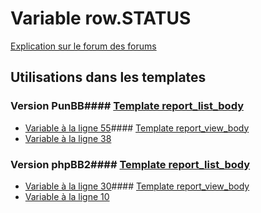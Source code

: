# Variable row.STATUS
[Explication sur le forum des forums](http://forum.forumactif.com/t294113-listing-des-variables#row.STATUS)
## Utilisations dans les templates
### Version PunBB#### [Template report_list_body](punbb/report_list_body.md)
* [Variable à la ligne 55](../punbb/report_list_body.tpl#L55)#### [Template report_view_body](punbb/report_view_body.md)
* [Variable à la ligne 38](../punbb/report_view_body.tpl#L38)
### Version phpBB2#### [Template report_list_body](subsilver/report_list_body.md)
* [Variable à la ligne 30](../subsilver/report_list_body.tpl#L30)#### [Template report_view_body](subsilver/report_view_body.md)
* [Variable à la ligne 10](../subsilver/report_view_body.tpl#L10)